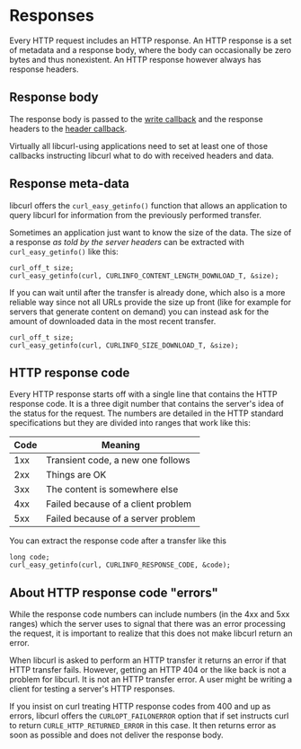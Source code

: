 # Responses

Every HTTP request includes an HTTP response. An HTTP response is a set of
metadata and a response body, where the body can occasionally be zero bytes
and thus nonexistent. An HTTP response however always has response headers.

## Response body

The response body is passed to the [write callback](../transfers/callbacks/write.md)
and the response headers to the [header callback](../transfers/callbacks/header.md).

Virtually all libcurl-using applications need to set at least one of those
callbacks instructing libcurl what to do with received headers and data.

## Response meta-data

libcurl offers the `curl_easy_getinfo()` function that allows an application
to query libcurl for information from the previously performed transfer.

Sometimes an application just want to know the size of the data. The size of
a response *as told by the server headers* can be extracted with
`curl_easy_getinfo()` like this:

    curl_off_t size;
    curl_easy_getinfo(curl, CURLINFO_CONTENT_LENGTH_DOWNLOAD_T, &size);

If you can wait until after the transfer is already done, which also is a more
reliable way since not all URLs provide the size up front (like for example
for servers that generate content on demand) you can instead ask for the
amount of downloaded data in the most recent transfer.

    curl_off_t size;
    curl_easy_getinfo(curl, CURLINFO_SIZE_DOWNLOAD_T, &size);

## HTTP response code

Every HTTP response starts off with a single line that contains the HTTP
response code. It is a three digit number that contains the server's idea of
the status for the request. The numbers are detailed in the HTTP standard
specifications but they are divided into ranges that work like this:

| Code | Meaning                               |
|------|---------------------------------------|
|1xx   | Transient code, a new one follows     |
|2xx   | Things are OK                         |
|3xx   | The content is somewhere else         |
|4xx   | Failed because of a client problem    |
|5xx   | Failed because of a server problem    |

You can extract the response code after a transfer like this

    long code;
    curl_easy_getinfo(curl, CURLINFO_RESPONSE_CODE, &code);

## About HTTP response code "errors"

While the response code numbers can include numbers (in the 4xx and 5xx
ranges) which the server uses to signal that there was an error processing the
request, it is important to realize that this does not make libcurl return an
error.

When libcurl is asked to perform an HTTP transfer it returns an error if that
HTTP transfer fails. However, getting an HTTP 404 or the like back is not a
problem for libcurl. It is not an HTTP transfer error. A user might be writing
a client for testing a server's HTTP responses.

If you insist on curl treating HTTP response codes from 400 and up as errors,
libcurl offers the `CURLOPT_FAILONERROR` option that if set instructs curl to
return `CURLE_HTTP_RETURNED_ERROR` in this case. It then returns error as soon
as possible and does not deliver the response body.
